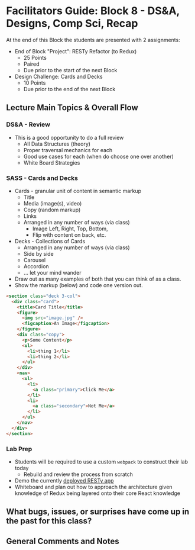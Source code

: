 # Facilitators Guide: Block 8 - DS&A, Designs, Comp Sci, Recap

At the end of this Block the students are presented with 2 assignments:

* End of Block "Project": RESTy Refactor (to Redux)
  * 25 Points
  * Paired
  * Due prior to the start of the next Block
* Design Challenge: Cards and Decks
  * 10 Points
  * Due prior to the end of the next Block
    

## Lecture Main Topics & Overall Flow

### DS&A - Review

* This is a good opportunity to do a full review
  * All Data Structures (theory)
  * Proper traversal mechanics for each
  * Good use cases for each (when do choose one over another)
  * White Board Strategies

### SASS - Cards and Decks

* Cards - granular unit of content in semantic markup
  * Title
  * Media (image(s), video)
  * Copy (random markup)
  * Links
  * Arranged in any number of ways (via class)
    * Image Left, Right, Top, Bottom,
    * Flip with content on back, etc.
* Decks - Collections of Cards
  * Arranged in any number of ways (via class)
  * Side by side
  * Carousel
  * Accordion
  * ... let your mind wander
* Draw out as many examples of both that you can think of as a class.
* Show the markup (below) and code one version out.

```html
<section class="deck 3-col">
  <div class="card">
    <title>Card Title</title>
    <figure>
      <img src="image.jpg" />
      <figcaption>An Image</figcaption>
    </figure>
    <div class="copy">
      <p>Some Content</p>
      <ul>
        <li>thing 1</li>
        <li>thing 2</li>
      </ul>
    </div>
    <nav>
      <ul>
        <li>
          <a class="primary">Click Me</a>
        </li>
        <li>
          <a class="secondary">Not Me</a>
        </li>
      </ul>
    </nav>
  </div>
</section>

```

### Lab Prep

* Students will be required to use a custom `webpack` to construct their lab today
  * Rebuild and review the process from scratch
* Demo the currently [deployed RESTy app](https://resty.netlify.com)
* Whiteboard and plan out how to approach the architecture given knowledge of Redux being layered onto their core React knowledge

## What bugs, issues, or surprises have come up in the past for this class?


## General Comments and Notes
